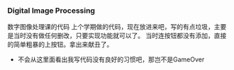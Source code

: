 ### Digital Image Processing
数字图像处理课的代码 上个学期做的代码，现在放进来吧，写的有点垃圾，主要是当时没有做任何删改，只要实现功能就可以了。
当时连按钮都没有添加，直接的简单粗暴的上按钮。拿出来献丑了。
* 不会从这里面看出我写代码没有良好的习惯吧，那岂不是GameOver
